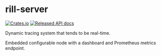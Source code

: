 # rill-server

[![Crates.io][crates-badge]][crates-url]
[![Released API docs][docs-badge]][docs-url]

[crates-badge]: https://img.shields.io/crates/v/rill-server.svg
[crates-url]: https://crates.io/crates/rill-server
[docs-badge]: https://docs.rs/rill-server/badge.svg
[docs-url]: https://docs.rs/rill-server

Dynamic tracing system that tends to be real-time.

Embedded configurable node with a dashboard and Prometheus metrics endpoint.
